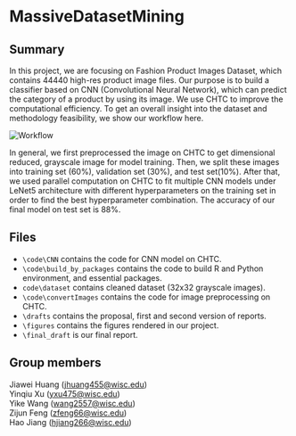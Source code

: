 # MassiveDatasetMining

## Summary

In this project, we are focusing on Fashion Product Images Dataset, which contains 44440 high-res product image files. Our purpose is to build a classifier based on CNN (Convolutional Neural Network), which can predict the category of a product by using its image. We use CHTC to improve the computational efficiency. To get an overall insight into the dataset and methodology feasibility, we show our workflow here.

![Workflow](https://github.com/ElenaXu98/MassiveDatasetMining/blob/main/figures/workflow.png)

In general, we first preprocessed the image on CHTC to get dimensional reduced, grayscale image for model training. Then, we split these images into training set (60%), validation set (30%), and test set(10%). After that, we used parallel computation on CHTC to fit multiple CNN models under LeNet5 architecture with different hyperparameters on the training set in order to find the best hyperparameter combination. The accuracy of our final model on test set is 88%.

## Files

- `\code\CNN` contains the code for CNN model on CHTC.
- `\code\build_by_packages` contains the code to build R and Python environment, and essential packages.
- `code\dataset` contains cleaned dataset (32x32 grayscale images).
- `\code\convertImages` contains the code for image preprocessing on CHTC.
- `\drafts` contains the proposal, first and second version of reports.
- `\figures` contains the figures rendered in our project.
- `\final_draft` is our final report.

## Group members

Jiawei Huang (jhuang455@wisc.edu)  
Yinqiu Xu (yxu475@wisc.edu)  
Yike Wang (wang2557@wisc.edu)  
Zijun Feng (zfeng66@wisc.edu)  
Hao Jiang (hjiang266@wisc.edu)
